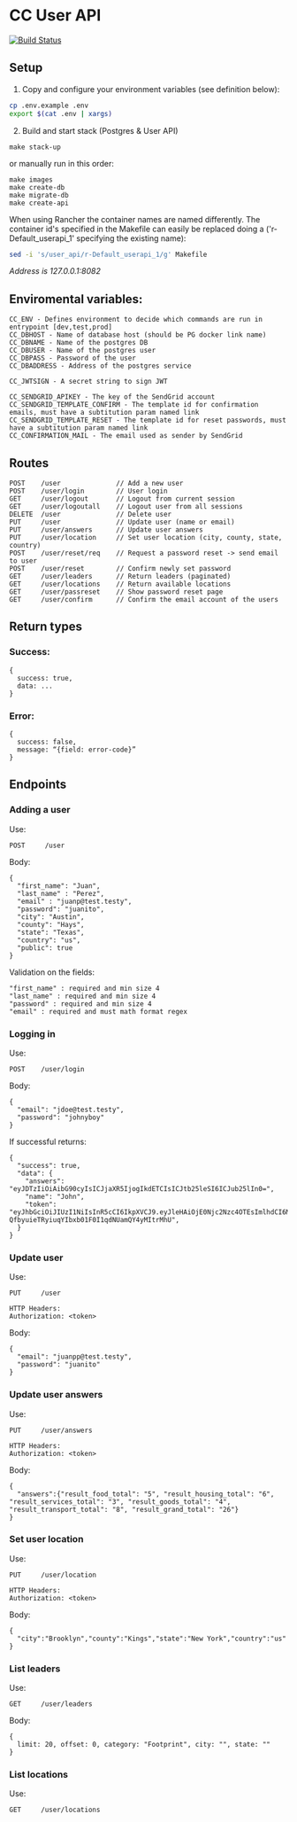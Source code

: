 # CC User API

[![Build Status](https://travis-ci.org/arbolista-dev/cc-user-api.svg?branch=master)](https://travis-ci.org/arbolista-dev/cc-user-api)


## Setup

1. Copy and configure your environment variables (see definition below):

```sh
cp .env.example .env
export $(cat .env | xargs)
```
2. Build and start stack (Postgres & User API)

```
make stack-up
```

or manually run in this order:
```
make images
make create-db
make migrate-db
make create-api
```

When using Rancher the container names are named differently. The container id's specified in the Makefile can easily be replaced doing a ('r-Default_userapi_1' specifying the existing name):
```sh
sed -i 's/user_api/r-Default_userapi_1/g' Makefile
```

*Address is 127.0.0.1:8082*

## Enviromental variables:
```
CC_ENV - Defines environment to decide which commands are run in entrypoint [dev,test,prod]
CC_DBHOST - Name of database host (should be PG docker link name)
CC_DBNAME - Name of the postgres DB
CC_DBUSER - Name of the postgres user
CC_DBPASS - Password of the user
CC_DBADDRESS - Address of the postgres service

CC_JWTSIGN - A secret string to sign JWT

CC_SENDGRID_APIKEY - The key of the SendGrid account
CC_SENDGRID_TEMPLATE_CONFIRM - The template id for confirmation emails, must have a subtitution param named link
CC_SENDGRID_TEMPLATE_RESET - The template id for reset passwords, must have a subtitution param named link
CC_CONFIRMATION_MAIL - The email used as sender by SendGrid

```

## Routes
```
POST    /user              // Add a new user
POST    /user/login        // User login
GET     /user/logout       // Logout from current session
GET     /user/logoutall    // Logout user from all sessions
DELETE  /user              // Delete user
PUT     /user              // Update user (name or email)
PUT     /user/answers      // Update user answers
PUT     /user/location     // Set user location (city, county, state, country)
POST    /user/reset/req    // Request a password reset -> send email to user
POST    /user/reset        // Confirm newly set password
GET     /user/leaders      // Return leaders (paginated)
GET     /user/locations    // Return available locations
GET     /user/passreset    // Show password reset page
GET     /user/confirm      // Confirm the email account of the users

```

## Return types
### Success:
```
{
  success: true,
  data: ...
}
```

### Error:
```
{
  success: false,
  message: “{field: error-code}”
}
```

## Endpoints
### Adding a user
Use:
```
POST     /user
```
Body:
```
{
  "first_name": "Juan",
  "last_name" : "Perez",
  "email" : "juanp@test.testy",
  "password": "juanito",
  "city": "Austin",
  "county": "Hays",
  "state": "Texas",
  "country": "us",
  "public": true
}
```
Validation on the fields:
```
"first_name" : required and min size 4
"last_name" : required and min size 4
"password" : required and min size 4
"email" : required and must math format regex
```

### Logging in
Use:
```
POST    /user/login
```
Body:
```
{
  "email": "jdoe@test.testy",
  "password": "johnyboy"
}
```
If successful returns:
```
{
  "success": true,
  "data": {
    "answers": "eyJDTzIiOiAibG90cyIsICJjaXR5IjogIkdETCIsICJtb25leSI6ICJub25lIn0=",
    "name": "John",
    "token": "eyJhbGciOiJIUzI1NiIsInR5cCI6IkpXVCJ9.eyJleHAiOjE0Njc2Nzc4OTEsImlhdCI6MTQ2NjQ2ODI5MSwiaWQiOjY4LCJqdGkiOiJWZE44MyJ9.u-QfbyuieTRyiuqYIbxb01F0I1qdNUamQY4yMItrMhU",
  }
}
```

### Update user
Use:
```
PUT     /user

HTTP Headers:
Authorization: <token>
```
Body:
```
{
  "email": "juanpp@test.testy",
  "password": "juanito"
}
```

### Update user answers
Use:
```
PUT     /user/answers

HTTP Headers:
Authorization: <token>
```
Body:
```
{
  "answers":{"result_food_total": "5", "result_housing_total": "6", "result_services_total": "3", "result_goods_total": "4", "result_transport_total": "8", "result_grand_total": "26"}
}
```

### Set user location
Use:
```
PUT     /user/location

HTTP Headers:
Authorization: <token>
```
Body:
```
{
  "city":"Brooklyn","county":"Kings","state":"New York","country":"us"
}
```

### List leaders
Use:
```
GET     /user/leaders

```
Body:
```
{
  limit: 20, offset: 0, category: "Footprint", city: "", state: ""
}
```

### List locations
Use:
```
GET     /user/locations

```
